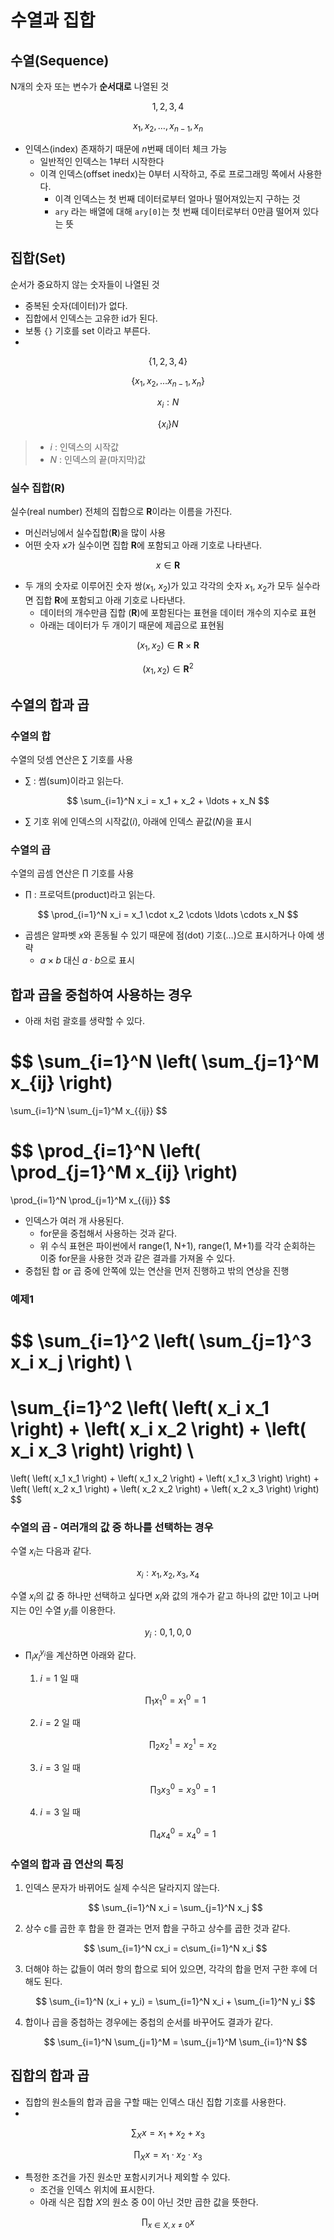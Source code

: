 # 수열과 집합

## 수열(Sequence)
N개의 숫자 또는 변수가 **순서대로** 나열된 것

$$ 1, 2, 3, 4 $$

$$ x_1, x_2, \ldots, x_{n-1}, x_n $$

- 인덱스(index) 존재하기 때문에 $n$번째 데이터 체크 가능
  - 일반적인 인덱스는 1부터 시작한다
  - 이격 인덱스(offset inedx)는 0부터 시작하고, 주로 프로그래밍 쪽에서 사용한다.
    - 이격 인덱스는 첫 번째 데이터로부터 얼마나 떨어져있는지 구하는 것
    - `ary` 라는 배열에 대해 `ary[0]`는 첫 번째 데이터로부터 0만큼 떨어져 있다는 뜻

## 집합(Set)
순서가 중요하지 않는 숫자들이 나열된 것
- 중복된 숫자(데이터)가 없다.
- 집합에서 인덱스는 고유한 id가 된다.
- 보통 `{}` 기호를 set 이라고 부른다.
- 
$$ \{ 1, 2, 3, 4 \}$$

$$ \{x_1, x_2, \dots x_{n-1}, x_n\} $$

$$ x_i:N $$

$$ \{ x_i\}N $$

> - $i$ : 인덱스의 시작값
> - $N$ : 인덱스의 끝(마지막)값


### 실수 집합($\mathbf{R}$)
실수(real number) 전체의 집합으로 $\mathbf{R}$이라는 이름을 가진다.
- 머신러닝에서 실수집합($\mathbf{R}$)을 많이 사용
- 어떤 숫자 $x$가 실수이면 집합 $\mathbf{R}$에 포함되고 아래 기호로 나타낸다.

$$ x \in \mathbf{R} $$

- 두 개의 숫자로 이루어진 숫자 쌍($x_1$, $x_2$)가 있고 각각의 숫자 $x_1$, $x_2$가 모두 실수라면 집합 $\mathbf{R}$에 포함되고 아래 기호로 나타낸다.
  - 데이터의 개수만큼 집합 ($\mathbf{R}$)에 포함된다는 표현을 데이터 개수의 지수로 표현
  - 아래는 데이터가 두 개이기 때문에 제곱으로 표현됨

$$ (x_1,x_2) \in \mathbf{R} \times \mathbf{R} $$

$$ (x_1,x_2) \in \mathbf{R}^2 $$



## 수열의 합과 곱
### 수열의 합
수열의 덧셈 연산은 $\sum$ 기호를 사용
- $\sum$ : 썸(sum)이라고 읽는다.

$$ \sum_{i=1}^N x_i = x_1 + x_2 + \ldots + x_N $$

- $\sum$ 기호 위에 인덱스의 시작값($i$), 아래에 인덱스 끝값($N$)을 표시

### 수열의 곱
수열의 곱셈 연산은 $\prod$ 기호를 사용
- $\prod$ : 프로덕트(product)라고 읽는다.

$$ \prod_{i=1}^N x_i = x_1 \cdot x_2 \cdots \ldots \cdots x_N $$

- 곱셈은 알파벳 $x$와 혼동될 수 있기 때문에 점(dot) 기호($\ldots$)으로 표시하거나 아예 생략
  -  $a \times b$ 대신 $a \cdot b$으로 표시

## 합과 곱을 중첩하여 사용하는 경우
- 아래 처럼 괄호를 생략할 수 있다.

$$
\sum_{i=1}^N \left( \sum_{j=1}^M x_{ij} \right)
=
\sum_{i=1}^N \sum_{j=1}^M x_{{ij}}
$$

$$
\prod_{i=1}^N \left( \prod_{j=1}^M x_{ij} \right)
=
\prod_{i=1}^N \prod_{j=1}^M x_{{ij}}
$$

- 인덱스가 여러 개 사용된다.
  - for문을 중첩해서 사용하는 것과 같다.
  - 위 수식 표현은 파이썬에서 range(1, N+1), range(1, M+1)를 각각 순회하는 이중 for문을 사용한 것과 같은 결과를 가져올 수 있다.
- 중첩된 합 or 곱 중에 안쪽에 있는 연산을 먼저 진행하고 밖의 연상을 진행

### 예제1

$$
\sum_{i=1}^2 \left( \sum_{j=1}^3 x_i x_j \right) \\
=
\sum_{i=1}^2 \left(
    \left( x_i x_1 \right) + \left( x_i x_2 \right) + \left( x_i x_3 \right)
\right) \\
=
\left(
    \left( x_1 x_1 \right) + \left( x_1 x_2 \right) + \left( x_1 x_3 \right)
\right)
+
\left(
    \left( x_2 x_1 \right) + \left( x_2 x_2 \right) + \left( x_2 x_3 \right)
\right)
$$

### 수열의 곱 - 여러개의 값 중 하나를 선택하는 경우
수열 $x_i$는 다음과 같다.

$$
x_i : x_1,x_2,x_3,x_4
$$

수열 $x_i$의 값 중 하나만 선택하고 싶다면 $x_i$와 값의 개수가 같고 하나의 값만 1이고 나머지는 0인 수열 $y_i$를 이용한다.

$$
y_i : 0,1,0,0
$$

- $\prod_i x_i^{y_i}$을 계산하면 아래와 같다.
  1. $i=1$ 일 때
   
    $$
    \prod_1 x_1^0 = x_1^0 = 1
    $$

  2. $i=2$ 일 때

     $$
     \prod_2 x_2^1 = x_2^1 = x_2
     $$ 

  3. $i=3$ 일 때

     $$
     \prod_3 x_3^0 = x_3^0 = 1
     $$ 

  4. $i=3$ 일 때

     $$
     \prod_4 x_4^0 = x_4^0 = 1
     $$ 

### 수열의 합과 곱 연산의 특징
1. 인덱스 문자가 바뀌어도 실제 수식은 달라지지 않는다.

   $$
   \sum_{i=1}^N x_i = \sum_{j=1}^N x_j
   $$ 

2. 상수 c를 곱한 후 합을 한 결과는 먼저 합을 구하고 상수를 곱한 것과 같다.

   $$
   \sum_{i=1}^N cx_i = c\sum_{i=1}^N x_i
   $$

3. 더해야 하는 값들이 여러 항의 합으로 되어 있으면, 각각의 합을 먼저 구한 후에 더해도 된다.

   $$
   \sum_{i=1}^N (x_i + y_i) = \sum_{i=1}^N x_i + \sum_{i=1}^N y_i
   $$

4. 합이나 곱을 중첩하는 경우에는 중첩의 순서를 바꾸어도 결과가 같다. 

   $$
   \sum_{i=1}^N \sum_{j=1}^M = \sum_{j=1}^M \sum_{i=1}^N
   $$ 

## 집합의 합과 곱
- 집합의 원소들의 합과 곱을 구할 때는 인덱스 대신 집합 기호를 사용한다.
- 
$$
\sum_X x = x_1 + x_2 + x_3
$$

$$
\prod_X x = x_1 \cdot x_2 \cdot x_3 
$$

- 특정한 조건을 가진 원소만 포함시키거나 제외할 수 있다.
  - 조건을 인덱스 위치에 표시한다.
  - 아래 식은 집합 $X$의 원소 중 0이 아닌 것만 곱한 값을 뜻한다.

$$
\prod_{x \in X, x \neq 0} x
$$